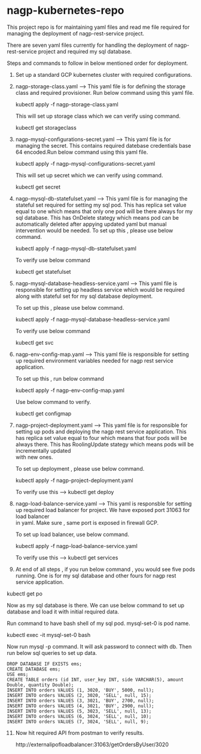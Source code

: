 # nagp-kubernetes-repo
This project repo is for maintaining yaml files and read me file required for managing the deployment of nagp-rest-service project.

There are seven yaml files currently for handling the deployment of nagp-rest-service project and required my sql database.

Steps and commands to follow in below mentioned order for deployment.

1) Set up a standard GCP kubernetes cluster with required configurations.

2) nagp-storage-class.yaml --> This yaml file is for defining the storage class and required provisioner. Run below command using this yaml file.

   kubectl apply -f nagp-storage-class.yaml

   This will set up storage class which we can verify using command.

   kubectl get storageclass

3) nagp-mysql-configurations-secret.yaml --> This yaml file is for managing the secret. This contains required datebase credentials base 64 encoded.Run below 
   command using this yaml file.

   kubectl apply -f nagp-mysql-configurations-secret.yaml

   This will set up secret which we can verify using command.

   kubectl get secret

4) nagp-mysql-db-statefulset.yaml --> This yaml file is for managing the stateful set required for setting my sql pod. This has replica set value equal to 
   one which means that only one pod will be there always for my sql database. This has OnDelete stategy which means pod can be automatically deleted after 
   appying updated yaml but manual intervention would be needed. To set up this , please use below command.

   kubectl apply -f nagp-mysql-db-statefulset.yaml

   To verify use below command

   kubectl get statefulset

5) nagp-mysql-database-headless-service.yaml --> This yaml file is responsible for setting up headless service which would be required along with stateful 
   set for my sql database deployment.
    
   To set up this , please use below command.

   kubectl apply -f nagp-mysql-database-headless-service.yaml 

   To verify use below command

   kubectl get svc

6) nagp-env-config-map.yaml --> This yaml file is responsible for setting up required environment variables needed for nagp rest service application.
   
   To set up this , run below command

   kubectl apply -f nagp-env-config-map.yaml

   Use below command to verify.

   kubectl get configmap

7) nagp-project-deployment.yaml --> This yaml file is for responsible for setting up pods and deploying the nagp rest service application. This has replica 
   set value equal to four which means that four pods will be always there. This has RoolingUpdate stategy which means pods will be incrementally updated    
   with new ones.

   To set up deployment , please use below command.

   kubectl apply -f nagp-project-deployment.yaml

   To verify use this --> kubectl get deploy

9) nagp-load-balance-service.yaml --> This yaml is responsble for setting up required load balancer for project. We have exposed port 31063 for load balancer  
   in yaml. Make sure , same port is exposed in firewall GCP.

   To set up load balancer, use below command.

   kubectl apply -f nagp-load-balance-service.yaml

   To verify use this --> kubectl get services

10) At end of all steps , if you run below command , you would see five pods running. One is for my sql database and other fours for nagp rest service 
   application.

   kubectl get po


Now as my sql database is there. We can use below command to set up database and load it with initial required data.

Run command to have bash shell of my sql pod. mysql-set-0 is pod name.

kubectl exec -it mysql-set-0 bash

Now run mysql -p command. It will ask password to connect with db. Then run below sql queries to set up data.

    DROP DATABASE IF EXISTS ems;
    CREATE DATABASE ems;
    USE ems;
    CREATE TABLE orders (id INT, user_key INT, side VARCHAR(5), amount Double, quantity Double);
    INSERT INTO orders VALUES (1, 3020, 'BUY', 5000, null);
    INSERT INTO orders VALUES (2, 3020, 'SELL', null, 15);
    INSERT INTO orders VALUES (3, 3021, 'BUY', 2700, null);
    INSERT INTO orders VALUES (4, 3021, 'BUY', 2900, null);
    INSERT INTO orders VALUES (5, 3023, 'SELL', null, 13);
    INSERT INTO orders VALUES (6, 3024, 'SELL', null, 10);
    INSERT INTO orders VALUES (7, 3024, 'SELL', null, 9);

11) Now hit required API from postman to verify results.

    http://externalipofloadbalancer:31063/getOrdersByUser/3020
